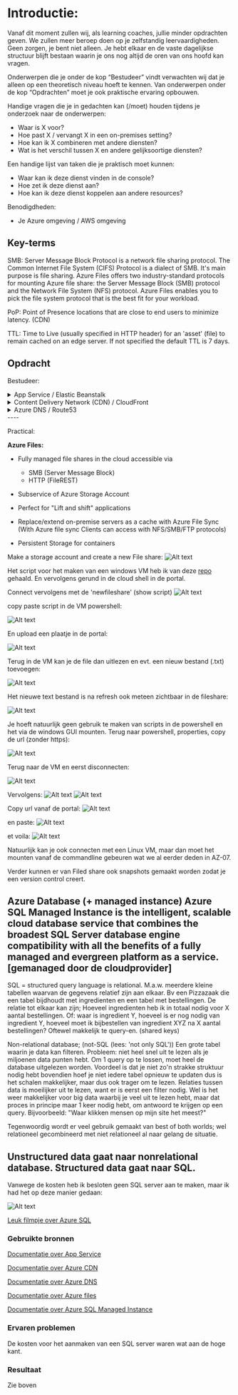 # Introductie:
Vanaf dit moment zullen wij, als learning coaches, jullie minder opdrachten geven. We zullen meer beroep doen op je zelfstandig leervaardigheden. Geen zorgen, je bent niet alleen. Je hebt elkaar en de vaste dagelijkse structuur blijft bestaan waarin je ons nog altijd de oren van ons hoofd kan vragen.

Onderwerpen die je onder de kop “Bestudeer” vindt verwachten wij dat je alleen op een theoretisch niveau hoeft te kennen. Van onderwerpen onder de kop “Opdrachten” moet je ook praktische ervaring opbouwen.

Handige vragen die je in gedachten kan (/moet) houden tijdens je onderzoek naar de onderwerpen:
* Waar is X voor?
* Hoe past X / vervangt X in een on-premises setting?
* Hoe kan ik X combineren met andere diensten?
* Wat is het verschil tussen X en andere gelijksoortige diensten?

Een handige lijst van taken die je praktisch moet kunnen:
* Waar kan ik deze dienst vinden in de console?
* Hoe zet ik deze dienst aan?
* Hoe kan ik deze dienst koppelen aan andere resources?

Benodigdheden:
* Je Azure omgeving     				/ AWS omgeving


## Key-terms
SMB: Server Message Block Protocol is a network file sharing protocol. The Common Internet File System (CIFS) Protocol is a dialect of SMB. It's main purpose is file sharing. Azure Files offers two industry-standard protocols for mounting Azure file share: the Server Message Block (SMB) protocol and the Network File System (NFS) protocol. Azure Files enables you to pick the file system protocol that is the best fit for your workload.

PoP: Point of Presence locations that are close to end users to minimize latency. (CDN)

TTL: Time to Live (usually specified in HTTP header) for an 'asset' (file) to remain cached on an edge server. If not specified the default TTL is 7 days.

## Opdracht

Bestudeer:
<details>
<summary>App Service       					/ Elastic Beanstalk</summary>

An App Service Environment can host your:

* Windows web apps
* Linux web apps
* Docker containers (Windows and Linux)
* Functions
* Logic apps (Standard)

App Service Environments are appropriate for application workloads that require:

* High scale.
* Isolation and secure network access.
* High memory utilization.
* High requests per second (RPS). You can create multiple App Service Environments in a single Azure region or across multiple Azure regions. This flexibility makes an App Service Environment ideal for horizontally scaling stateless applications with a high RPS requirement.

An App Service Environment can host applications from only one customer, and they do so on one of their virtual networks. Customers have fine-grained control over inbound and outbound application network traffic. Applications can establish high-speed secure connections over VPNs to on-premises corporate resources.

</details>

<details>
<summary>Content Delivery Network (CDN) 		/ CloudFront</summary>

A content delivery network (CDN) is a distributed network of servers that can efficiently deliver web content to users. A CDN store cached content on edge servers in point-of-presence (POP) locations that are close to end users, to minimize latency.

Azure CDN offers developers a global solution for rapidly delivering high-bandwidth content to users by caching their content at strategically placed physical nodes across the world. Azure CDN can also accelerate dynamic content, which can't get cached, by using various network optimizations using CDN POPs. For example, route optimization to bypass Border Gateway Protocol (BGP).

The benefits of using Azure CDN to deliver web site assets include:

* Better performance and improved user experience for end users, especially when using applications where multiple round-trips requests required by end users to load contents.
* Large scaling to better handle instantaneous high loads, such as the start of a product launch event.
* Distribution of user requests and serving of content directly from edge servers so that less traffic gets sent to the origin server.

How it works
CDN Overview:
![Alt text](../00_includes/Week5/cdn-overview.png)

1. A user (Alice) requests a file (also called an asset) by using a URL with a special domain name, such as <endpoint name>.azureedge.net. This name can be an endpoint hostname or a custom domain. The DNS routes the request to the best performing POP location, which is usually the POP that is geographically closest to the user.

2. If no edge servers in the POP have the file in their cache, the POP requests the file from the origin server. The origin server can be an Azure Web App, Azure Cloud Service, Azure Storage account, or any publicly accessible web server.

3. The origin server returns the file to an edge server in the POP.

4. An edge server in the POP caches the file and returns the file to the original requestor (Alice). The file remains cached on the edge server in the POP until the time-to-live (TTL) specified by its HTTP headers expires. If the origin server didn't specify a TTL, the default TTL is seven days.

5. More users can then request the same file by using the same URL that Alice used, and gets directed to the same POP.

6. If the TTL for the file hasn't expired, the POP edge server returns the file directly from the cache. This process results in a faster, more responsive user experience.

**Requirements**  

* To use Azure CDN, you must own at least one Azure subscription.
* You also need to create a CDN profile, which is a collection of CDN endpoints. Every CDN endpoint is a specific configuration which users can customize with required content delivery behavior and access. To organize your CDN endpoints by internet domain, web application, or some other criteria, you can use multiple profiles.
* Since Azure CDN pricing gets applied at the CDN profile level, so if you want to use a mix of pricing tiers you must create multiple CDN profiles. 

Limitations: 

Each Azure subscription has default limits for the following resources:

* The number of CDN profiles created.
* The number of endpoints created in a CDN profile.
* The number of custom domains mapped to an endpoint.  

For more information about CDN subscription limits, see CDN limits.

**Azure CDN features**  

Azure CDN offers the following key features:

* Dynamic site acceleration
* CDN caching rules
* HTTPS custom domain support
* Azure diagnostics logs
* File compression
* Geo-filtering

</details>

<details>
<summary>Azure DNS 					/ Route53</summary>

Azure DNS is a hosting service for DNS domains that provides name resolution by using Microsoft Azure infrastructure. By hosting your domains in Azure, you can manage your DNS records by using the same credentials, APIs, tools, and billing as your other Azure services.

You can't use Azure DNS to buy a domain name. For an annual fee, you can buy a domain name by using App Service domains or a third-party domain name registrar. Your domains then can be hosted in Azure DNS for record management. For more information, see Delegate a domain to Azure DNS.

The following features are included with Azure DNS.

**Reliability and performance**  

DNS domains in Azure DNS are hosted on Azure's global network of DNS name servers. Azure DNS uses anycast networking. Each DNS query is answered by the closest available DNS server to provide fast performance and high availability for your domain.

**Security** 

Azure DNS is based on Azure Resource Manager, which provides features such as:

* Azure role-based access control (Azure RBAC) to control who has access to specific actions for your organization.

* Activity logs to monitor how a user in your organization modified a resource or to find an error when troubleshooting.

* Resource locking to lock a subscription, resource group, or resource. Locking prevents other users in your organization from accidentally deleting or modifying critical resources.

For more information, see [How to protect DNS zones and records.](https://learn.microsoft.com/en-us/azure/dns/dns-protect-zones-recordsets)

**~~DNSSEC~~** 

Azure DNS does not currently support DNSSEC. In most cases, you can reduce the need for DNSSEC by consistently using HTTPS/TLS in your applications. If DNSSEC is a critical requirement for your DNS zones, you can host these zones with third-party DNS hosting providers.

**Ease of use**

Azure DNS can manage DNS records for your Azure services and provide DNS for your external resources as well. Azure DNS is integrated in the Azure portal and uses the same credentials, support contract, and billing as your other Azure services.

DNS billing is based on the number of DNS zones hosted in Azure and on the number of DNS queries received. To learn more about pricing, see Azure DNS pricing.

Your domains and records can be managed by using the Azure portal, Azure PowerShell cmdlets, and the cross-platform Azure CLI. Applications that require automated DNS management can integrate with the service by using the REST API and SDKs.

**Customizable virtual networks with private domains**

Azure DNS also supports private DNS domains. This feature allows you to use your own custom domain names in your private virtual networks rather than the Azure-provided names available today.

For more information, see Use Azure DNS for private domains.

**Alias records**

Azure DNS supports alias record sets. You can use an alias record set to refer to an Azure resource, such as an Azure public IP address, an Azure Traffic Manager profile, or an Azure Content Delivery Network (CDN) endpoint. If the IP address of the underlying resource changes, the alias record set seamlessly updates itself during DNS resolution. The alias record set points to the service instance, and the service instance is associated with an IP address.

Also, you can now point your apex or naked domain to a Traffic Manager profile or CDN endpoint using an alias record. An example is contoso.com

</details>
----  

Practical:

**Azure Files:**

* Fully managed file shares in the cloud accessible via
    * SMB (Server Message Block)
    * HTTP (FileREST)
* Subservice of Azure Storage Account

* Perfect for "Lift and shift" applications 

* Replace/extend on-premise servers as a cache with Azure File Sync (With Azure file sync Clients can access with NFS/SMB/FTP protocols)

* Persistent Storage for containers

Make a storage account and create a new File share:
![Alt text](../00_includes/Week5/AZ-13.1.PNG)

Het script voor het maken van een windows VM heb ik van deze [repo](https://github.com/MarczakIO/azure4everyone-samples/blob/master/azure-files-introduction/create-windows-vm.sh) gehaald. En vervolgens gerund in de cloud shell in de portal.

Connect vervolgens met de 'newfileshare' (show script)
![Alt text](../00_includes/Week5/AZ-13.2.PNG)

copy paste script in de VM powershell:

![Alt text](../00_includes/Week5/AZ-13.3.PNG)

En upload een plaatje in de portal:

![Alt text](../00_includes/Week5/AZ-13.4.PNG)

Terug in de VM kan je de file dan uitlezen en evt. een nieuw bestand (.txt) toevoegen:

![Alt text](../00_includes/Week5/AZ-13.5.PNG)

Het nieuwe text bestand is na refresh ook meteen zichtbaar in de fileshare:

![Alt text](../00_includes/Week5/AZ-13.6.PNG)

Je hoeft natuurlijk geen gebruik te maken van scripts in de powershell en het via de windows GUI mounten. Terug naar powershell, properties, copy de url (zonder https):

![Alt text](../00_includes/Week5/AZ-13.7.PNG)

Terug naar de VM en eerst disconnecten:

![Alt text](../00_includes/Week5/AZ-13.8.PNG)

Vervolgens: 
![Alt text](../00_includes/Week5/AZ-13.9.PNG)
![Alt text](../00_includes/Week5/AZ-13.10.PNG)

Copy url vanaf de portal:
![Alt text](../00_includes/Week5/AZ-13.11.PNG)

en paste:
![Alt text](../00_includes/Week5/AZ-13.12.PNG)

et voila:
![Alt text](../00_includes/Week5/AZ-13.13.PNG)

Natuurlijk kan je ook connecten met een Linux VM, maar dan moet het mounten vanaf de commandline gebeuren wat we al eerder deden in AZ-07. 

Verder kunnen er van Filed share ook snapshots gemaakt worden zodat je een version control creert.

**Azure Database (+ managed instance)**
Azure SQL Managed Instance is the intelligent, scalable cloud database service that combines the broadest SQL Server database engine compatibility with all the benefits of a fully managed and evergreen platform as a service. [gemanaged door de cloudprovider]
----
SQL = structured query language is relational. M.a.w. meerdere kleine tabellen waarvan de gegevens relatief zijn aan elkaar. Bv een Pizzazaak die een tabel bijdhoudt met ingredienten en een tabel met bestellingen. De relatie tot elkaar kan zijn; Hoeveel ingredienten heb ik in totaal nodig voor X aantal bestellingen. Of: waar is ingredient Y, hoeveel is er nog nodig van ingredient Y, hoeveel moet ik bijbestellen van ingredient XYZ na X aantal bestellingen? Oftewel makkelijk te query-en. (shared keys)

 Non-relational database; (not-SQL (lees: 'not only SQL')) 
 Een grote tabel waarin je data kan filteren. Probleem: niet heel snel uit te lezen als je miljoenen data punten hebt. Om 1 query op te lossen, moet heel de database uitgelezen worden. Voordeel is dat je niet zo'n strakke struktuur nodig hebt bovendien hoef je niet iedere tabel opnieuw te updaten dus is het schalen makkelijker, maar dus ook trager om te lezen. Relaties tussen data is moeilijker uit te lezen, want er is eerst een filter nodig. Wel is het weer makkelijker voor big data waarbij je veel uit te lezen hebt, maar dat proces in principe maar 1 keer nodig hebt, om antwoord te krijgen op een query. Bijvoorbeeld: "Waar klikken mensen op mijn site het meest?"

Tegenwoordig wordt er veel gebruik gemaakt van best of  both worlds; wel relationeel gecombineerd met niet relationeel al naar gelang de situatie. 

Unstructured data gaat naar nonrelational database. Structured data gaat naar SQL. 
----

Vanwege de kosten heb ik besloten geen SQL server aan te maken, maar ik had het op deze manier gedaan:

![Alt text](../00_includes/Week5/AZ-13.14.PNG)

[Leuk filmpje over Azure SQL](https://www.youtube.com/watch?v=BgvEOkcR0Wk)


### Gebruikte bronnen
[Documentatie over App Service](https://learn.microsoft.com/en-us/azure/app-service/environment/overview)

[Documentatie over Azure CDN](https://learn.microsoft.com/en-us/azure/cdn/cdn-overview)

[Documentatie over Azure DNS](https://learn.microsoft.com/en-us/azure/dns/dns-overview)

[Documentatie over Azure files](https://learn.microsoft.com/en-us/azure/storage/files/storage-files-introduction)

[Documentatie over Azure SQL Managed Instance](https://learn.microsoft.com/en-us/azure/azure-sql/managed-instance/sql-managed-instance-paas-overview?view=azuresql)


### Ervaren problemen
De kosten voor het aanmaken van een SQL server waren wat aan de hoge kant.
### Resultaat
Zie boven